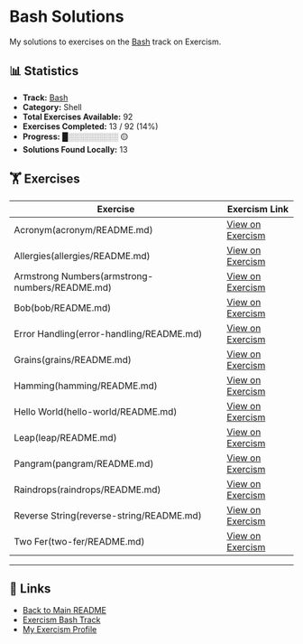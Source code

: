 # Bash Solutions

My solutions to exercises on the [Bash](https://exercism.org/tracks/bash) track on Exercism.

## 📊 Statistics

- **Track:** [Bash](https://exercism.org/tracks/bash)
- **Category:** Shell
- **Total Exercises Available:** 92
- **Exercises Completed:** 13 / 92 (14%)
- **Progress:** █░░░░░░░░░ 🟡
- **Solutions Found Locally:** 13

## 🏋️ Exercises

| Exercise | Exercism Link |
|----------|---------------|
| Acronym(acronym/README.md) | [View on Exercism](https://exercism.org/tracks/bash/exercises/acronym) |
| Allergies(allergies/README.md) | [View on Exercism](https://exercism.org/tracks/bash/exercises/allergies) |
| Armstrong Numbers(armstrong-numbers/README.md) | [View on Exercism](https://exercism.org/tracks/bash/exercises/armstrong-numbers) |
| Bob(bob/README.md) | [View on Exercism](https://exercism.org/tracks/bash/exercises/bob) |
| Error Handling(error-handling/README.md) | [View on Exercism](https://exercism.org/tracks/bash/exercises/error-handling) |
| Grains(grains/README.md) | [View on Exercism](https://exercism.org/tracks/bash/exercises/grains) |
| Hamming(hamming/README.md) | [View on Exercism](https://exercism.org/tracks/bash/exercises/hamming) |
| Hello World(hello-world/README.md) | [View on Exercism](https://exercism.org/tracks/bash/exercises/hello-world) |
| Leap(leap/README.md) | [View on Exercism](https://exercism.org/tracks/bash/exercises/leap) |
| Pangram(pangram/README.md) | [View on Exercism](https://exercism.org/tracks/bash/exercises/pangram) |
| Raindrops(raindrops/README.md) | [View on Exercism](https://exercism.org/tracks/bash/exercises/raindrops) |
| Reverse String(reverse-string/README.md) | [View on Exercism](https://exercism.org/tracks/bash/exercises/reverse-string) |
| Two Fer(two-fer/README.md) | [View on Exercism](https://exercism.org/tracks/bash/exercises/two-fer) |

---

## 🔗 Links

- [Back to Main README](../README.md)
- [Exercism Bash Track](https://exercism.org/tracks/bash)
- [My Exercism Profile](https://exercism.org/profiles/princemuel)
